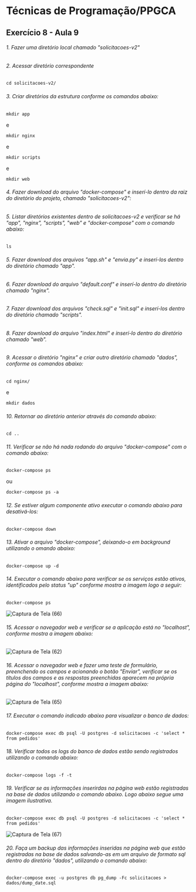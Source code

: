 # Técnicas de Programação/PPGCA
## Exercício 8 - Aula 9

###### 1. Fazer uma diretório local chamado *"solicitacoes-v2"*

###### 2. Acessar diretório correspondente
```
cd solicitacoes-v2/
```

###### 3. Criar diretórios da estrutura conforme os comandos abaixo:
```
mkdir app
```
e
```
mkdir nginx
```
e
```
mkdir scripts
```
e
```
mkdir web
```

###### 4. Fazer download do arquivo *"docker-compose"* e inserí-lo dentro da raiz do diretório do projeto, chamado *"solicitacoes-v2"*:


###### 5. Listar diretórios existentes dentro de *solicitacoes-v2* e verificar se há "app", "nginx", "scripts", "web" e "docker-compose" com o comando abaixo:
```
ls
```

###### 5. Fazer download dos arquivos *"app.sh"* e *"envia.py"* e inserí-los dentro do diretório chamado *"app"*.

###### 6. Fazer download do arquivo *"default.conf"* e inserí-lo dentro do diretório chamado *"nginx"*.

###### 7. Fazer download dos arquivos *"check.sql"* e *"init.sql"* e inserí-los dentro do diretório chamado *"scripts"*.

###### 8. Fazer download do arquivo *"index.html"* e inserí-lo dentro do diretório chamado *"web"*.

###### 9. Acessar o diretório *"nginx"* e criar outro diretório chamado *"dados"*, conforme os comandos abaixo:

```
cd nginx/

```
e

```
mkdir dados

```

###### 10. Retornar ao diretório anterior através do comando abaixo:

```
cd ..

```

###### 11. Verificar se não há nada rodando do arquivo *"docker-compose"* com o comando abaixo:
```
docker-compose ps 
```
ou
```
docker-compose ps -a
```

###### 12. Se estiver algum componente ativo executar o comando abaixo para desativá-los:
```
docker-compose down
```

###### 13. Ativar o arquivo *"docker-compose"*, deixando-o em background utilizando o omando abaixo:
```
docker-compose up -d
```

###### 14. Executar o comando abaixo para verificar se os serviços estão ativos, identificados pelo status "up" conforme mostra a imagem logo a seguir:
```
docker-compose ps
```
![Captura de Tela (66)](https://user-images.githubusercontent.com/65691783/83930228-e34cf700-a76c-11ea-8249-8597a3192734.png)

###### 15. Acessar o navegador web e verificar se a aplicação está no *"localhost"*, conforme mostra a imagem abaixo:

![Captura de Tela (62)](https://user-images.githubusercontent.com/65691783/83930336-6f5f1e80-a76d-11ea-9a02-34be99d1ecc7.png)

###### 16. Acessar o navegador web e fazer uma teste de formulário, preenchendo os campos e acionando o botão *"Enviar"*, verificar se os títulos dos campos e as respostas preenchidas aparecem na própria página do *"localhost"*, conforme mostra a imagem abaixo:

![Captura de Tela (65)](https://user-images.githubusercontent.com/65691783/83930584-b7327580-a76e-11ea-8946-2eb63375d13a.png)

###### 17. Executar o comando indicado abaixo para visualizar o banco de dados:
```
docker-compose exec db psql -U postgres -d solicitacoes -c 'select * from pedidos'
```

###### 18. Verificar todos os logs do banco de dados estão sendo registrados utilizando o comando abaixo:
```
docker-compose logs -f -t
```


###### 19. Verificar se as informações inserirdas na página web estão registradas na base de dados utilizando o comando abaixo. Logo abaixo segue uma imagem ilustrativa.
```
docker-compose exec db psql -U postgres -d solicitacoes -c 'select * from pedidos'
```
![Captura de Tela (67)](https://user-images.githubusercontent.com/65691783/83930718-55bed680-a76f-11ea-9135-f70525a39018.png)

###### 20. Faça um backup das informações inseridas na página web que estão registradas na base de dados salvando-as em um arquivo de formato sql dentro do diretório *"dados"*, utilizando o comando abaixo:
```
docker-compose exec -u postgres db pg_dump -Fc solicitacoes > dados/dump_date.sql
```
